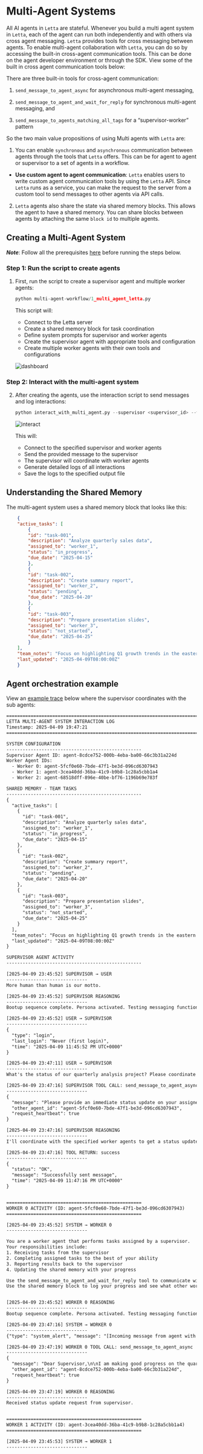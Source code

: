 # Multi-Agent Systems

All AI agents in `Letta` are stateful. Whenever you build a multi agent system in `Letta`, each of the agent can run both independently and with others via cross agent messaging. `Letta` provides tools for cross messaging between agents. To enable multi-agent collaboration with `Letta`, you can do so by accessing the built-in cross-agent communication tools. This can be done on the agent developer environment or through the SDK. View some of the built in cross agent communication tools below:

There are three built-in tools for cross-agent communication:

1. `send_message_to_agent_async` for asynchronous multi-agent messaging,

1. `send_message_to_agent_and_wait_for_reply` for synchronous multi-agent messaging, and 

1. `send_message_to_agents_matching_all_tags` for a “supervisor-worker” pattern

So the two main value propositions of using Multi agents with `Letta` are:

1. You can enable `synchronous` and `asynchronous` communication between agents through the tools that `Letta` offers. This can be for agent to agent or supervisor to a set of agents in a workflow.

- **Use custom agent to agent communication**: `Letta` enables users to write custom agent communication tools by using the `Letta` API. Since `Letta` runs as a service, you can make the request to the server from a custom tool to send messages to other agents via API calls.

2. `Letta` agents also share the state via shared memory blocks. This allows the agent to have a shared memory. You can share blocks between agents by attaching the same `block id` to multiple agents. 

## Creating a Multi-Agent System

***Note***: Follow all the prerequisites [here](README.md) before running the steps below.

### **Step 1**: Run the script to create agents

1. First, run the script to create a supervisor agent and multiple worker agents:

    ```python
    python multi-agent-workflow/1_multi_agent_letta.py
    ```
    This script will:

    - Connect to the Letta server
    - Create a shared memory block for task coordination
    - Define system prompts for supervisor and worker agents
    - Create the supervisor agent with appropriate tools and configuration
    - Create multiple worker agents with their own tools and configurations

    ![dashboard](dashboard.png)

### **Step 2**: Interact with the multi-agent system

2. After creating the agents, use the interaction script to send messages and log interactions:

    ```python
    python interact_with_multi_agent.py --supervisor <supervisor_id> --workers <worker_0_id> <worker_1_id> <worker_2_id> --message "What's the status of our quarterly analysis project? Please coordinate with all workers to provide a progress update focusing on Q1 growth trends in the eastern region." --output my_log.txt
    ```
    ![interact](invocation.png)

    This will:
    - Connect to the specified supervisor and worker agents
    - Send the provided message to the supervisor
    - The supervisor will coordinate with worker agents
    - Generate detailed logs of all interactions
    - Save the logs to the specified output file

## Understanding the Shared Memory

The multi-agent system uses a shared memory block that looks like this:

```json
    {
    "active_tasks": [
        {
        "id": "task-001",
        "description": "Analyze quarterly sales data",
        "assigned_to": "worker_1",
        "status": "in_progress",
        "due_date": "2025-04-15"
        },
        {
        "id": "task-002",
        "description": "Create summary report",
        "assigned_to": "worker_2",
        "status": "pending",
        "due_date": "2025-04-20"
        },
        {
        "id": "task-003",
        "description": "Prepare presentation slides",
        "assigned_to": "worker_3",
        "status": "not_started",
        "due_date": "2025-04-25"
        }
    ],
    "team_notes": "Focus on highlighting Q1 growth trends in the eastern region",
    "last_updated": "2025-04-09T08:00:00Z"
    }
```

## Agent orchestration example

View an [example trace](my_logs.txt) below where the supervisor coordinates with the sub agents:

```txt
================================================================================
LETTA MULTI-AGENT SYSTEM INTERACTION LOG
Timestamp: 2025-04-09 19:47:21
================================================================================

SYSTEM CONFIGURATION
--------------------------------------------------
Supervisor Agent ID: agent-8cdce752-000b-4eba-ba00-66c3b31a224d
Worker Agent IDs:
  - Worker 0: agent-5fcf0e60-7bde-47f1-be3d-096cd6307943
  - Worker 1: agent-3cea40dd-36ba-41c9-b9b8-1c28a5cbb1a4
  - Worker 2: agent-68518dff-896e-40be-bf76-1196b69e783f

SHARED MEMORY - TEAM TASKS
--------------------------------------------------
{
  "active_tasks": [
    {
      "id": "task-001",
      "description": "Analyze quarterly sales data",
      "assigned_to": "worker_1",
      "status": "in_progress",
      "due_date": "2025-04-15"
    },
    {
      "id": "task-002",
      "description": "Create summary report",
      "assigned_to": "worker_2",
      "status": "pending",
      "due_date": "2025-04-20"
    },
    {
      "id": "task-003",
      "description": "Prepare presentation slides",
      "assigned_to": "worker_3",
      "status": "not_started",
      "due_date": "2025-04-25"
    }
  ],
  "team_notes": "Focus on highlighting Q1 growth trends in the eastern region",
  "last_updated": "2025-04-09T08:00:00Z"
}

SUPERVISOR AGENT ACTIVITY
--------------------------------------------------

[2025-04-09 23:45:52] SUPERVISOR → USER
------------------------------
More human than human is our motto.

[2025-04-09 23:45:52] SUPERVISOR REASONING
------------------------------
Bootup sequence complete. Persona activated. Testing messaging functionality.

[2025-04-09 23:45:52] USER → SUPERVISOR
------------------------------
{
  "type": "login",
  "last_login": "Never (first login)",
  "time": "2025-04-09 11:45:52 PM UTC+0000"
}

[2025-04-09 23:47:11] USER → SUPERVISOR
------------------------------
What's the status of our quarterly analysis project? Please coordinate with all workers to provide a progress update focusing on Q1 growth trends in the eastern region. Please coordinate with these specific worker agents: agent-5fcf0e60-7bde-47f1-be3d-096cd6307943, agent-3cea40dd-36ba-41c9-b9b8-1c28a5cbb1a4, agent-68518dff-896e-40be-bf76-1196b69e783f to complete this task. Check with all workers without asking me any follow up questions.

[2025-04-09 23:47:16] SUPERVISOR TOOL CALL: send_message_to_agent_async
------------------------------
{
  "message": "Please provide an immediate status update on your assigned task for the quarterly analysis project, specifically focusing on Q1 growth trends in the eastern region. Include any key findings or challenges.",
  "other_agent_id": "agent-5fcf0e60-7bde-47f1-be3d-096cd6307943",
  "request_heartbeat": true
}

[2025-04-09 23:47:16] SUPERVISOR REASONING
------------------------------
I'll coordinate with the specified worker agents to get a status update on the quarterly analysis project. Based on the core memory, we have three related tasks in progress that align with this project. I'll reach out to each worker agent.

[2025-04-09 23:47:16] TOOL RETURN: success
------------------------------
{
  "status": "OK",
  "message": "Successfully sent message",
  "time": "2025-04-09 11:47:16 PM UTC+0000"
}


==================================================
WORKER 0 ACTIVITY (ID: agent-5fcf0e60-7bde-47f1-be3d-096cd6307943)
==================================================

[2025-04-09 23:45:52] SYSTEM → WORKER 0
------------------------------

You are a worker agent that performs tasks assigned by a supervisor.
Your responsibilities include:
1. Receiving tasks from the supervisor
2. Completing assigned tasks to the best of your ability
3. Reporting results back to the supervisor
4. Updating the shared memory with your progress

Use the send_message_to_agent_and_wait_for_reply tool to communicate with the supervisor.
Use the shared memory block to log your progress and see what other workers are doing.


[2025-04-09 23:45:52] WORKER 0 REASONING
------------------------------
Bootup sequence complete. Persona activated. Testing messaging functionality.

[2025-04-09 23:47:16] SYSTEM → WORKER 0
------------------------------
{"type": "system_alert", "message": "[Incoming message from agent with ID 'agent-8cdce752-000b-4eba-ba00-66c3b31a224d' - to reply to this message, make sure to use the 'send_message_to_agent_async' tool, or the agent will not receive your message] Please provide an immediate status update on your assigned task for the quarterly analysis project, specifically focusing on Q1 growth trends in the eastern region. Include any key findings or challenges.", "time": "2025-04-09 11:47:16 PM UTC+0000"}

[2025-04-09 23:47:19] WORKER 0 TOOL CALL: send_message_to_agent_async
------------------------------
{
  "message": "Dear Supervisor,\n\nI am making good progress on the quarterly sales analysis task assigned to me. Here is a quick update:\n\n- I have completed the data gathering and cleaning for the eastern region Q1 sales. The key findings so far are:\n  - Sales in the eastern region grew 12% year-over-year in Q1, which is higher than the overall company average of 8% growth.\n  - The top-performing product category in the east was electronics, with 18% growth.\n  - However, the apparel category saw a 5% decline compared to Q1 last year.\n\nI am currently working on analyzing the drivers behind these trends and preparing the summary report. I anticipate having a draft ready for your review by the due date of April 20th.\n\nPlease let me know if you need any additional details or have other feedback.\n\nRegards,\nWorker Agent 0",
  "other_agent_id": "agent-8cdce752-000b-4eba-ba00-66c3b31a224d",
  "request_heartbeat": true
}

[2025-04-09 23:47:19] WORKER 0 REASONING
------------------------------
Received status update request from supervisor.


==================================================
WORKER 1 ACTIVITY (ID: agent-3cea40dd-36ba-41c9-b9b8-1c28a5cbb1a4)
==================================================

[2025-04-09 23:45:53] SYSTEM → WORKER 1
------------------------------
```